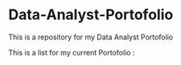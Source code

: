 # Data-Analyst-Portofolio
This is a repository for my Data Analyst Portofolio

This is a list for my current Portofolio :



